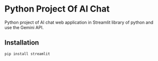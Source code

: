 # Python Project Of AI Chat
<p>Python project of AI chat web application in Streamlit library of python and use the Gemini API.</p>

## Installation
<code>pip install streamlit</code>



